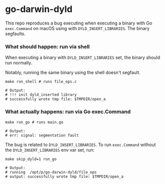 # go-darwin-dyld

This repo reproduces a bug executing when executing a binary with Go
`exec.Command` on macOS using with `DYLD_INSERT_LIBRARIES`. The binary
segfaults.

### What should happen: run via shell

When executing a binary with `DYLD_INSERT_LIBRARIES` set, the binary should
run normally.

Notably, running the same binary using the shell doesn't segfault.

```shell
make run_shell # runs file_ops.c

# Output:
# !!! init dyld_inserted library
# successfully wrote tmp file: $TMPDIR/open_a
```

### What actually happens: run via Go exec.Command

```shell
make run_go # runs main.go

# Output:
# err: signal: segmentation fault
```

The bug is related to `DYLD_INSERT_LIBRARIES`. To run `exec.Command` without the
`DYLD_INSERT_LIBRARIES` env var set, run:

```shell
make skip_dyld=1 run_go

# Output:
# running  /opt/p/go-darwin-dyld/file_ops
# output: successfully wrote tmp file: $TMPDIR/open_a
```

